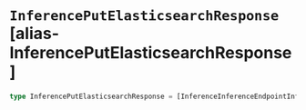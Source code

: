# `InferencePutElasticsearchResponse` [alias-InferencePutElasticsearchResponse]
```typescript
type InferencePutElasticsearchResponse = [InferenceInferenceEndpointInfo](./InferenceInferenceEndpointInfo.md);
```
